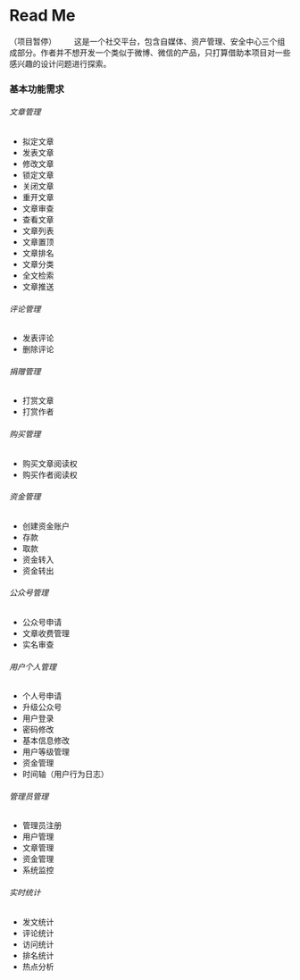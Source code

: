 # Read Me
（项目暂停）
&emsp;&emsp;这是一个社交平台，包含自媒体、资产管理、安全中心三个组成部分。作者并不想开发一个类似于微博、微信的产品，只打算借助本项目对一些感兴趣的设计问题进行探索。
### 基本功能需求  
###### 文章管理  
- 拟定文章  
- 发表文章  
- 修改文章  
- 锁定文章  
- 关闭文章  
- 重开文章
- 文章审查
- 查看文章
- 文章列表
- 文章置顶
- 文章排名
- 文章分类
- 全文检索
- 文章推送
###### 评论管理  
- 发表评论  
- 删除评论  
###### 捐赠管理 
- 打赏文章
- 打赏作者
###### 购买管理
- 购买文章阅读权
- 购买作者阅读权
###### 资金管理
- 创建资金账户
- 存款
- 取款
- 资金转入
- 资金转出
###### 公众号管理
- 公众号申请
- 文章收费管理
- 实名审查
###### 用户个人管理  
- 个人号申请
- 升级公众号
- 用户登录
- 密码修改
- 基本信息修改
- 用户等级管理
- 资金管理
- 时间轴（用户行为日志）
###### 管理员管理
- 管理员注册
- 用户管理
- 文章管理
- 资金管理
- 系统监控
###### 实时统计  
- 发文统计  
- 评论统计  
- 访问统计
- 排名统计  
- 热点分析